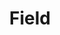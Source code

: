 ---
permalink: /technicalreference/field/index/
layout: default
title: Field
nav_order: 2
parent: Technical Reference
---